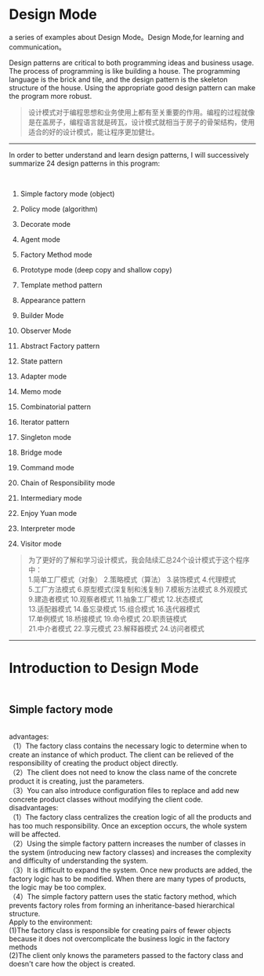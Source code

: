 # Design Mode
a series of examples about Design Mode。Design Mode,for learning and communication。
<br>

Design patterns are critical to both programming ideas and business usage. The process of programming is like building a house. The programming language is the brick and tile, and the design pattern is the skeleton structure of the house. Using the appropriate good design pattern can make the program more robust.

> 设计模式对于编程思想和业务使用上都有至关重要的作用。编程的过程就像是在盖房子，编程语言就是砖瓦，设计模式就相当于房子的骨架结构，使用适合的好的设计模式，能让程序更加健壮。

------

In order to better understand and learn design patterns, I will successively summarize 24 design patterns in this program:

<br>

1. Simple factory mode (object) <br>

2. Policy mode (algorithm) <br>

3. Decorate mode  <br>

4. Agent mode<br>

5. Factory Method mode  <br>

6. Prototype mode (deep copy and shallow copy) <br>

7. Template method pattern <br>

8.  Appearance pattern<br>

9. Builder Mode <br>
10. Observer Mode <br>
11. Abstract Factory pattern  <br>
12. State pattern<br>

13. Adapter mode <br>
14. Memo mode <br>
15. Combinatorial pattern <br>
16. Iterator pattern<br>
17. Singleton mode <br>
18. Bridge mode  <br>
19. Command mode <br>
20. Chain of Responsibility mode<br>
21. Intermediary mode <br>
22. Enjoy Yuan mode <br>
23. Interpreter mode <br>
24. Visitor mode<br>

> 为了更好的了解和学习设计模式，我会陆续汇总24个设计模式于这个程序中：
> <br>1.简单工厂模式（对象）  2.策略模式（算法）             3.装饰模式       4.代理模式
> <br>5.工厂方法模式          6.原型模式(深复制和浅复制)     7.模板方法模式   8.外观模式
> <br>9.建造者模式            10.观察者模式                  11.抽象工厂模式  12.状态模式
> <br>13.适配器模式           14.备忘录模式                  15.组合模式      16.迭代器模式
> <br>17.单例模式             18.桥接模式                    19.命令模式      20.职责链模式
> <br>21.中介者模式           22.享元模式                    23.解释器模式    24.访问者模式



------

# Introduction to Design Mode

## <br>Simple factory mode

<br>advantages:
<br>（1）The factory class contains the necessary logic to determine when to create an instance of which product. The client can be relieved of the responsibility of creating the product object directly.
<br>（2）The client does not need to know the class name of the concrete product it is creating, just the parameters.
<br>（3）You can also introduce configuration files to replace and add new concrete product classes without modifying the client code.
<br>disadvantages:
<br>（1）The factory class centralizes the creation logic of all the products and has too much responsibility. Once an exception occurs, the whole system will be affected.
<br>（2）Using the simple factory pattern increases the number of classes in the system (introducing new factory classes) and increases the complexity and difficulty of understanding the system.
<br>（3）It is difficult to expand the system. Once new products are added, the factory logic has to be modified. When there are many types of products, the logic may be too complex.
<br>（4）The simple factory pattern uses the static factory method, which prevents factory roles from forming an inheritance-based hierarchical structure.
<br>Apply to the environment:
<br>(1)The factory class is responsible for creating pairs of fewer objects because it does not overcomplicate the business logic in the factory methods
<br>(2)The client only knows the parameters passed to the factory class and doesn't care how the object is created.